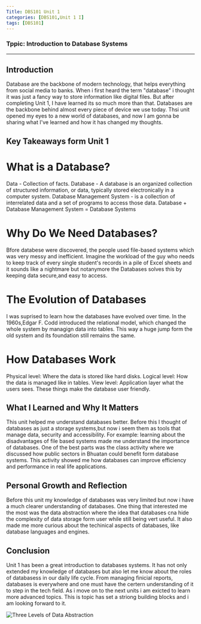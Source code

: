 ```yaml
---
Title: DBS101 Unit 1 
categories: [DBS101,Unit 1 I]
tags: [DBS101]
---
```


### Tppic: Introduction to Database Systems
----

## Introduction

Database are the backbone of modern technology, that helps everything from social media to banks. When i first heard the term "database" i thought it was just a fancy way to store information like digital files. But after completing Unit 1, I have learned its so much more than that. Databases are the backbone behind almost every piece of device we use today. Thsi unit opened my eyes to a new world of databases, and now I am gonna be sharing what I've learned and how it has changed my thoughts.

## Key Takeaways form Unit 1

# What is a Database?
Data - Collection of facts.
Database - A database is an organized collection of
structured information, or data, typically stored
electronically in a computer system.
Database Management System - is a collection of
interrelated data and a set of programs to access those
data.
Database + Database Management System = Database
Systems

# Why Do We Need Databases?
Bfore databese were discovered, the people used file-based systems which was very messy and inefficient. Imagine the workload of the guy who needs to keep track of every single student's records in a pile of Excel sheets and it sounds like a nightmare but notanymore the Databases solves this by keeping data secure,and easy to access.

# The Evolution of Databases
I was suprised to learn how the databases have evolved over time. In the 1960s,Edgar F. Codd introduced the relational model, which changed the whole system by managign data into tables. This way a huge jump form the old system and its foundation still remains the same.

# How Databases Work
Physical level: Where the data is stored like hard disks.
Logical level: How the data is managed like in tables.
View level: Application layer what the users sees.
These things make the database user friendly.

## What I Learned and Why It Matters

This unit helped me understand databases better. Before this I thought of databases as just a storage systems,but now i seem them as tools that manage data, security and accessibility. For example: learning about the disadvantages of file based systems made me understand the importance of databases.
One of the best parts was the class activity where we discussed how public sectors in Bhuatan could benefit form database systems. This activity showed me how databases can improve efficiency and performance in real life applications.

## Personal Growth and Reflection
Before this unit my knowledge of databases was very limited but now i have a much clearer understanding of databases. One thing that interested me the most was the data abstraction where the idea that databases cna hide the complexity of data storage form user while still being vert useful. It also made me more curious about the techinical aspects of databases, like database languages and engines.

## Conclusion

Unit 1 has been a great introduction to databases systems. It has not only extended my knowledge of databases but also let me know about the roles of databasess in our daily life cycle. From managing finicial reports, databases is everywhere and one must have the certern understanding of it to step in the tech field. As i move on to the next units i am exicted to learn more advanced topics. This is topic has set a striong building blocks and i am looking forward to it.

![Three Levels of Data Abstraction](../)
